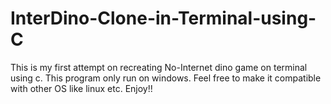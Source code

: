 # InterDino-Clone-in-Terminal-using-C
This is my first attempt on recreating No-Internet dino game on terminal using c. This program only run on windows. Feel free to make it compatible with other OS like linux etc. 
Enjoy!!
